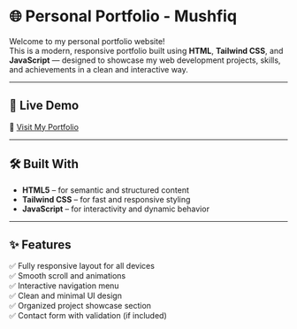 # 🌐 Personal Portfolio - Mushfiq

Welcome to my personal portfolio website!  
This is a modern, responsive portfolio built using **HTML**, **Tailwind CSS**, and **JavaScript** — designed to showcase my web development projects, skills, and achievements in a clean and interactive way.

---

## 🚀 Live Demo
🔗 [Visit My Portfolio](https://mushfiq-portfolio-001.netlify.app/)

---

## 🛠️ Built With
- **HTML5** – for semantic and structured content  
- **Tailwind CSS** – for fast and responsive styling  
- **JavaScript** – for interactivity and dynamic behavior  

---

## ✨ Features
✅ Fully responsive layout for all devices  
✅ Smooth scroll and animations  
✅ Interactive navigation menu  
✅ Clean and minimal UI design  
✅ Organized project showcase section  
✅ Contact form with validation (if included)  
